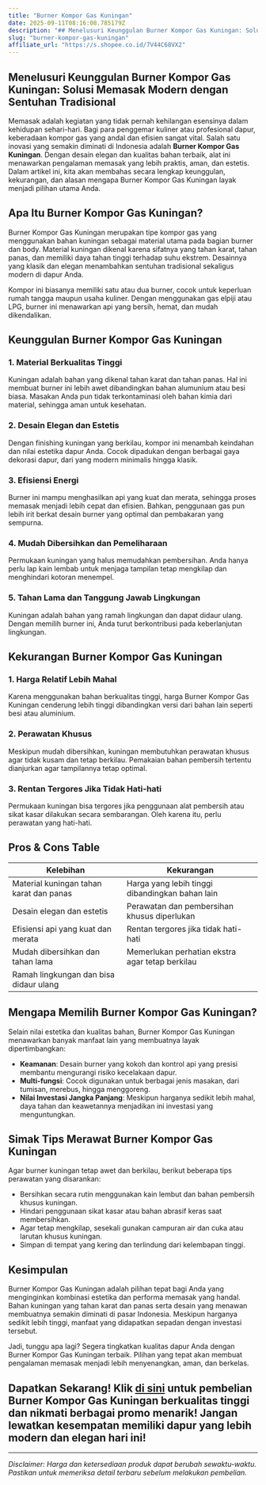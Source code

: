 ```yaml
---
title: "Burner Kompor Gas Kuningan"
date: 2025-09-11T08:16:08.785179Z
description: "## Menelusuri Keunggulan Burner Kompor Gas Kuningan: Solusi Memasak Modern dengan Sentuhan Tradisional..."
slug: "burner-kompor-gas-kuningan"
affiliate_url: "https://s.shopee.co.id/7V44C68VX2"
---
```

## Menelusuri Keunggulan Burner Kompor Gas Kuningan: Solusi Memasak Modern dengan Sentuhan Tradisional

Memasak adalah kegiatan yang tidak pernah kehilangan esensinya dalam kehidupan sehari-hari. Bagi para penggemar kuliner atau profesional dapur, keberadaan kompor gas yang andal dan efisien sangat vital. Salah satu inovasi yang semakin diminati di Indonesia adalah **Burner Kompor Gas Kuningan**. Dengan desain elegan dan kualitas bahan terbaik, alat ini menawarkan pengalaman memasak yang lebih praktis, aman, dan estetis. Dalam artikel ini, kita akan membahas secara lengkap keunggulan, kekurangan, dan alasan mengapa Burner Kompor Gas Kuningan layak menjadi pilihan utama Anda.

## Apa Itu Burner Kompor Gas Kuningan?

Burner Kompor Gas Kuningan merupakan tipe kompor gas yang menggunakan bahan kuningan sebagai material utama pada bagian burner dan body. Material kuningan dikenal karena sifatnya yang tahan karat, tahan panas, dan memiliki daya tahan tinggi terhadap suhu ekstrem. Desainnya yang klasik dan elegan menambahkan sentuhan tradisional sekaligus modern di dapur Anda.

Kompor ini biasanya memiliki satu atau dua burner, cocok untuk keperluan rumah tangga maupun usaha kuliner. Dengan menggunakan gas elpiji atau LPG, burner ini menawarkan api yang bersih, hemat, dan mudah dikendalikan.

## Keunggulan Burner Kompor Gas Kuningan

### 1. Material Berkualitas Tinggi
Kuningan adalah bahan yang dikenal tahan karat dan tahan panas. Hal ini membuat burner ini lebih awet dibandingkan bahan alumunium atau besi biasa. Masakan Anda pun tidak terkontaminasi oleh bahan kimia dari material, sehingga aman untuk kesehatan.

### 2. Desain Elegan dan Estetis
Dengan finishing kuningan yang berkilau, kompor ini menambah keindahan dan nilai estetika dapur Anda. Cocok dipadukan dengan berbagai gaya dekorasi dapur, dari yang modern minimalis hingga klasik.

### 3. Efisiensi Energi
Burner ini mampu menghasilkan api yang kuat dan merata, sehingga proses memasak menjadi lebih cepat dan efisien. Bahkan, penggunaan gas pun lebih irit berkat desain burner yang optimal dan pembakaran yang sempurna.

### 4. Mudah Dibersihkan dan Pemeliharaan
Permukaan kuningan yang halus memudahkan pembersihan. Anda hanya perlu lap kain lembab untuk menjaga tampilan tetap mengkilap dan menghindari kotoran menempel.

### 5. Tahan Lama dan Tanggung Jawab Lingkungan
Kuningan adalah bahan yang ramah lingkungan dan dapat didaur ulang. Dengan memilih burner ini, Anda turut berkontribusi pada keberlanjutan lingkungan.

## Kekurangan Burner Kompor Gas Kuningan

### 1. Harga Relatif Lebih Mahal
Karena menggunakan bahan berkualitas tinggi, harga Burner Kompor Gas Kuningan cenderung lebih tinggi dibandingkan versi dari bahan lain seperti besi atau aluminium.

### 2. Perawatan Khusus
Meskipun mudah dibersihkan, kuningan membutuhkan perawatan khusus agar tidak kusam dan tetap berkilau. Pemakaian bahan pembersih tertentu dianjurkan agar tampilannya tetap optimal.

### 3. Rentan Tergores Jika Tidak Hati-hati
Permukaan kuningan bisa tergores jika penggunaan alat pembersih atau sikat kasar dilakukan secara sembarangan. Oleh karena itu, perlu perawatan yang hati-hati.

## Pros & Cons Table

| Kelebihan                                           | Kekurangan                                              |
|-----------------------------------------------------|--------------------------------------------------------|
| Material kuningan tahan karat dan panas            | Harga yang lebih tinggi dibandingkan bahan lain        |
| Desain elegan dan estetis                          | Perawatan dan pembersihan khusus diperlukan          |
| Efisiensi api yang kuat dan merata                | Rentan tergores jika tidak hati-hati                |
| Mudah dibersihkan dan tahan lama                  | Memerlukan perhatian ekstra agar tetap berkilau     |
| Ramah lingkungan dan bisa didaur ulang            |                                                         |

## Mengapa Memilih Burner Kompor Gas Kuningan?

Selain nilai estetika dan kualitas bahan, Burner Kompor Gas Kuningan menawarkan banyak manfaat lain yang membuatnya layak dipertimbangkan:

- **Keamanan**: Desain burner yang kokoh dan kontrol api yang presisi membantu mengurangi risiko kecelakaan dapur.
- **Multi-fungsi**: Cocok digunakan untuk berbagai jenis masakan, dari tumisan, merebus, hingga menggoreng.
- **Nilai Investasi Jangka Panjang**: Meskipun harganya sedikit lebih mahal, daya tahan dan keawetannya menjadikan ini investasi yang menguntungkan.

## Simak Tips Merawat Burner Kompor Gas Kuningan

Agar burner kuningan tetap awet dan berkilau, berikut beberapa tips perawatan yang disarankan:

- Bersihkan secara rutin menggunakan kain lembut dan bahan pembersih khusus kuningan.
- Hindari penggunaan sikat kasar atau bahan abrasif keras saat membersihkan.
- Agar tetap mengkilap, sesekali gunakan campuran air dan cuka atau larutan khusus kuningan.
- Simpan di tempat yang kering dan terlindung dari kelembapan tinggi.

## Kesimpulan

Burner Kompor Gas Kuningan adalah pilihan tepat bagi Anda yang menginginkan kombinasi estetika dan performa memasak yang handal. Bahan kuningan yang tahan karat dan panas serta desain yang menawan membuatnya semakin diminati di pasar Indonesia. Meskipun harganya sedikit lebih tinggi, manfaat yang didapatkan sepadan dengan investasi tersebut.

Jadi, tunggu apa lagi? Segera tingkatkan kualitas dapur Anda dengan Burner Kompor Gas Kuningan terbaik. Pilihan yang tepat akan membuat pengalaman memasak menjadi lebih menyenangkan, aman, dan berkelas.

## Dapatkan Sekarang! Klik [di sini](https://s.shopee.co.id/7V44C68VX2) untuk pembelian Burner Kompor Gas Kuningan berkualitas tinggi dan nikmati berbagai promo menarik! Jangan lewatkan kesempatan memiliki dapur yang lebih modern dan elegan hari ini!

---

*Disclaimer: Harga dan ketersediaan produk dapat berubah sewaktu-waktu. Pastikan untuk memeriksa detail terbaru sebelum melakukan pembelian.*